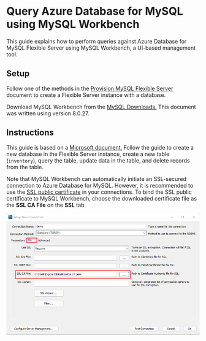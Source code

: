 # Query Azure Database for MySQL using MySQL Workbench

This guide explains how to perform queries against Azure Database for MySQL Flexible Server using MySQL Workbench, a UI-based management tool.

## Setup

Follow one of the methods in the [Provision MySQL Flexible Server](03_05_Provision_MySQL_Flexible_Server.md) document to create a Flexible Server instance with a database.

Download MySQL Workbench from the [MySQL Downloads.](https://dev.mysql.com/downloads/workbench/) This document was written using version 8.0.27.

## Instructions

This guide is based on a [Microsoft document.](https://docs.microsoft.com/azure/mysql/flexible-server/connect-workbench) Follow the guide to create a new database in the Flexible Server instance, create a new table (`inventory`), query the table, update data in the table, and delete records from the table.

Note that MySQL Workbench can automatically initiate an SSL-secured connection to Azure Database for MySQL. However, it is recommended to use the [SSL public certificate](https://dl.cacerts.digicert.com/DigiCertGlobalRootCA.crt.pem) in your connections. To bind the SSL public certificate to MySQL Workbench, choose the downloaded certificate file as the **SSL CA File** on the **SSL** tab.

![Add the SSL CA file on the SSL tab of the Setup New Connection dialog box.](./media/new-ssl-connection-with-ca-file.png "Add SSL CA file")
